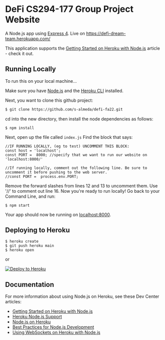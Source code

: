 # DeFi CS294-177 Group Project Website

A Node.js app using [Express 4](http://expressjs.com/).
Live on https://defi-dream-team.herokuapp.com/ 

This application supports the [Getting Started on Heroku with Node.js](https://devcenter.heroku.com/articles/getting-started-with-nodejs) article - check it out.

## Running Locally
To run this on your local machine... 

Make sure you have [Node.js](http://nodejs.org/) and the [Heroku CLI](https://cli.heroku.com/) installed. 

Next, you want to clone this github project:
```sh
$ git clone https://github.com/s-almeda/defi-fa22.git
```

cd into the new directory, then install the node dependencies as follows:
```
$ npm install
```
Next, open up the file called ``index.js``
Find the block that says:
```
//IF RUNNING LOCALLY, (eg to test) UNCOMMENT THIS BLOCK:
const host = 'localhost';
const PORT =  8000; //specify that we want to run our website on 'localhost:8000/'

//If running locally, comment out the following line. Be sure to uncomment it before pushing to the web server.
//const PORT =  process.env.PORT;

```
Remove the forward slashes from lines 12 and 13 to uncomment them. Use '//' to comment out line 16. Now you're ready to run locally!
Go back to your Command Line, and run:
```
$ npm start
```
Your app should now be running on [localhost:8000](http://localhost:8000/).

## Deploying to Heroku

```
$ heroku create
$ git push heroku main
$ heroku open
```
or

[![Deploy to Heroku](https://www.herokucdn.com/deploy/button.svg)](https://heroku.com/deploy)

## Documentation

For more information about using Node.js on Heroku, see these Dev Center articles:

- [Getting Started on Heroku with Node.js](https://devcenter.heroku.com/articles/getting-started-with-nodejs)
- [Heroku Node.js Support](https://devcenter.heroku.com/articles/nodejs-support)
- [Node.js on Heroku](https://devcenter.heroku.com/categories/nodejs)
- [Best Practices for Node.js Development](https://devcenter.heroku.com/articles/node-best-practices)
- [Using WebSockets on Heroku with Node.js](https://devcenter.heroku.com/articles/node-websockets)
